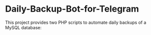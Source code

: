 # Daily-Backup-Bot-for-Telegram
This project provides two PHP scripts to automate daily backups of a MySQL database:
